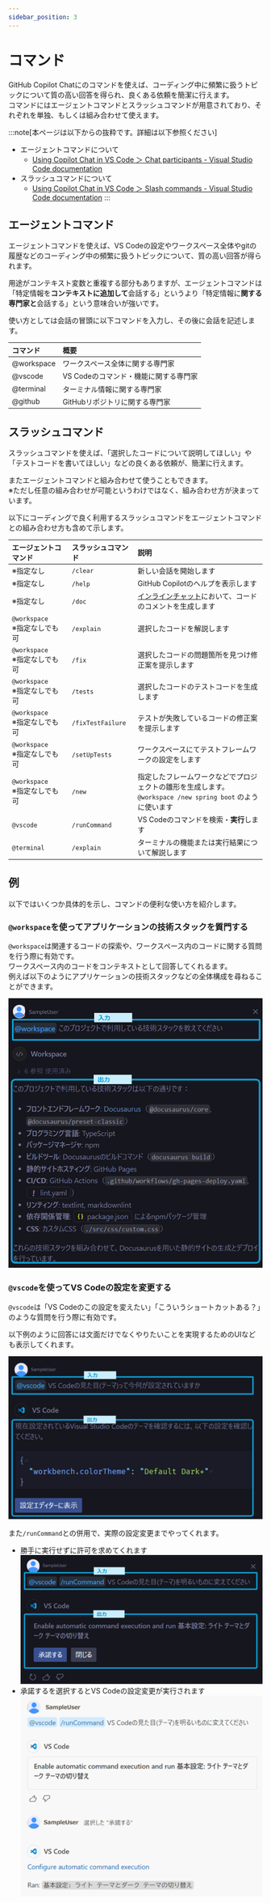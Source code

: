 ```yaml
---
sidebar_position: 3
---
```


# コマンド

GitHub Copilot Chatにのコマンドを使えば、コーディング中に頻繁に扱うトピックについて質の高い回答を得られ、良くある依頼を簡潔に行えます。<br/>
コマンドにはエージェントコマンドとスラッシュコマンドが用意されており、それぞれを単独、もしくは組み合わせて使えます。

<!-- textlint-disable ja-technical-writing/ja-no-mixed-period -->
<!-- textlint-disable jtf-style/4.3.2.大かっこ［］ -->
:::note[本ページは以下からの抜粋です。詳細は以下参照ください]
<!-- textlint-enable jtf-style/4.3.2.大かっこ［］ -->
<!-- textlint-enable ja-technical-writing/ja-no-mixed-period -->
- エージェントコマンドについて
  - [Using Copilot Chat in VS Code ＞ Chat participants - Visual Studio Code documentation](https://code.visualstudio.com/docs/copilot/copilot-chat#_chat-participants)
- スラッシュコマンドについて
  - [Using Copilot Chat in VS Code ＞ Slash commands - Visual Studio Code documentation](https://code.visualstudio.com/docs/copilot/copilot-chat#_slash-commands)
:::

## エージェントコマンド

エージェントコマンドを使えば、VS Codeの設定やワークスペース全体やgitの履歴などのコーディング中の頻繁に扱うトピックについて、質の高い回答が得られます。

用途がコンテキスト変数と重複する部分もありますが、エージェントコマンドは「特定情報を**コンテキストに追加して**会話する」というより「特定情報に**関する専門家と**会話する」という意味合いが強いです。

使い方としては会話の冒頭に以下コマンドを入力し、その後に会話を記述します。

| コマンド | 概要 |
| :--- | :--- |
| @workspace | ワークスペース全体に関する専門家 |
| @vscode | VS Codeのコマンド・機能に関する専門家 |
| @terminal | ターミナル情報に関する専門家 |
| @github | GitHubリポジトリに関する専門家 |

## スラッシュコマンド

スラッシュコマンドを使えば、「選択したコードについて説明してほしい」や「テストコードを書いてほしい」などの良くある依頼が、簡潔に行えます。

またエージェントコマンドと組み合わせて使うこともできます。<br/>
※ただし任意の組み合わせが可能というわけではなく、組み合わせ方が決まっています。

以下にコーディングで良く利用するスラッシュコマンドをエージェントコマンドとの組み合わせ方も含めて示します。

| エージェントコマンド| スラッシュコマンド | 説明 |
| :--- | :--- | :--- |
| ※指定なし | `/clear` | 新しい会話を開始します |
| ※指定なし | `/help` | GitHub Copilotのヘルプを表示します |
| ※指定なし | `/doc` | [インラインチャット](./05_inline-chat.md)において、コードのコメントを生成します |
| `@workspace`<br/>※指定なしでも可 | `/explain` | 選択したコードを解説します |
| `@workspace`<br/>※指定なしでも可 | `/fix` | 選択したコードの問題箇所を見つけ修正案を提示します |
| `@workspace`<br/>※指定なしでも可 | `/tests` | 選択したコードのテストコードを生成します |
| `@workspace`<br/>※指定なしでも可 | `/fixTestFailure` | テストが失敗しているコードの修正案を提示します |
| `@workspace`<br/>※指定なしでも可 | `/setUpTests` | ワークスペースにてテストフレームワークの設定をします |
| `@workspace`<br/>※指定なしでも可 | `/new` | 指定したフレームワークなどでプロジェクトの雛形を生成します。<br/>`@workspace /new spring boot` のように使います |
| `@vscode` | `/runCommand` | VS Codeのコマンドを検索・**実行**します|
| `@terminal` | `/explain` | ターミナルの機能または実行結果について解説します |

## 例

以下ではいくつか具体的を示し、コマンドの便利な使い方を紹介します。

### `@workspace`を使ってアプリケーションの技術スタックを質門する

`@workspace`は関連するコードの探索や、ワークスペース内のコードに関する質問を行う際に有効です。<br/>
ワークスペース内のコードをコンテキストとして回答してくれるます。<br/>
例えば以下のようにアプリケーションの技術スタックなどの全体構成を尋ねることができます。

![@workspace利用例](images/agent-command_workspace.png)

### `@vscode`を使ってVS Codeの設定を変更する

`@vscode`は「VS Codeのこの設定を変えたい」「こういうショートカットある？」のような質問を行う際に有効です。<br/>

以下例のように回答には文面だけでなくやりたいことを実現するためのUIなども表示してくれます。

![@vscode利用例](images/agent-command_vscode.png)

また`/runCommand`との併用で、実際の設定変更までやってくれます。

- 勝手に実行せずに許可を求めてくれます
      ![@vscode利用例 コマンド実行前](images/agent-command_vscode_runCommand_1.png)
- 承諾するを選択するとVS Codeの設定変更が実行されます
      ![@vscode利用例 コマンド実行後](images/agent-command_vscode_runCommand_2.png)
